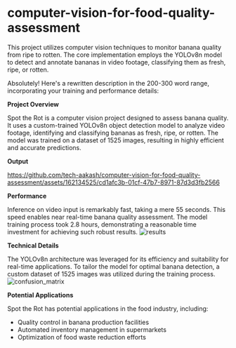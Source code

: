 # computer-vision-for-food-quality-assessment
This project utilizes computer vision techniques to monitor banana quality from ripe to rotten.  The core implementation employs the YOLOv8n model to detect and annotate bananas in video footage, classifying them as fresh, ripe, or rotten.

Absolutely! Here's a rewritten description in the 200-300 word range, incorporating your training and performance details:

**Project Overview**

Spot the Rot is a computer vision project designed to assess banana quality. It uses a custom-trained YOLOv8n object detection model to analyze video footage, identifying and classifying bananas as fresh, ripe, or rotten. The model was trained on a dataset of 1525 images, resulting in highly efficient and accurate predictions.

**Output**


https://github.com/tech-aakash/computer-vision-for-food-quality-assessment/assets/162134525/cd1afc3b-01cf-47b7-8971-87d3d3fb2566



**Performance**

Inference on video input is remarkably fast, taking a mere 55 seconds. This speed enables near real-time banana quality assessment. The model training process took 2.8 hours, demonstrating a reasonable time investment for achieving such robust results. 
![results](https://github.com/tech-aakash/computer-vision-for-food-quality-assessment/assets/162134525/fb8df725-e90f-4f59-88e9-a2aca04fca76)

**Technical Details**

The YOLOv8n architecture was leveraged for its efficiency and suitability for real-time applications. To tailor the model for optimal banana detection, a custom dataset of 1525 images was utilized during the training process.
![confusion_matrix](https://github.com/tech-aakash/computer-vision-for-food-quality-assessment/assets/162134525/21a2f67f-8887-485d-a589-d7a0e049ae3b)

**Potential Applications**

Spot the Rot has potential applications in the food industry, including:

* Quality control in banana production facilities
* Automated inventory management in supermarkets
* Optimization of food waste reduction efforts 

 
